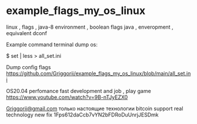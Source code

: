 # example_flags_my_os_linux
linux , flags , java-8 environment , boolean flags java , enveropment , equivalent dconf

Example command terminal dump os: 

$ set | less > all_set.ini

Dump config flags https://github.com/Griggorii/example_flags_my_os_linux/blob/main/all_set.ini

OS20.04 perfomance fast development and job , play game https://www.youtube.com/watch?v=9B-nTJyEZX0

Griggorii@gmail.com только настоящие технологии bitcoin support real technology new fix 1Fps612daCcb7vYN2bFDRoDuUnrjJESDmk
